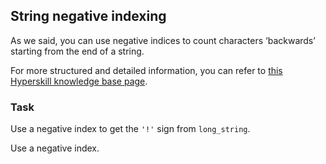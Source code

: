 ## String negative indexing

As we said, you can use negative indices to count characters ‘backwards’ starting
from the end of a string.  

For more structured and detailed information, you can refer to [this Hyperskill knowledge base page](https://hyperskill.org/learn/step/6189).

### Task
Use a negative index to get the `'!'` sign from `long_string`.   

<div class='hint'>Use a negative index.</div>

